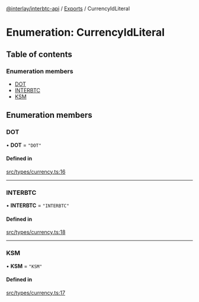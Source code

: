 [@interlay/interbtc-api](/README.md) / [Exports](/modules.md) / CurrencyIdLiteral

# Enumeration: CurrencyIdLiteral

## Table of contents

### Enumeration members

- [DOT](/enums/CurrencyIdLiteral.md#dot)
- [INTERBTC](/enums/CurrencyIdLiteral.md#interbtc)
- [KSM](/enums/CurrencyIdLiteral.md#ksm)

## Enumeration members

### DOT

• **DOT** = `"DOT"`

#### Defined in

[src/types/currency.ts:16](https://github.com/interlay/interbtc-api/blob/5eab153/src/types/currency.ts#L16)

___

### INTERBTC

• **INTERBTC** = `"INTERBTC"`

#### Defined in

[src/types/currency.ts:18](https://github.com/interlay/interbtc-api/blob/5eab153/src/types/currency.ts#L18)

___

### KSM

• **KSM** = `"KSM"`

#### Defined in

[src/types/currency.ts:17](https://github.com/interlay/interbtc-api/blob/5eab153/src/types/currency.ts#L17)
